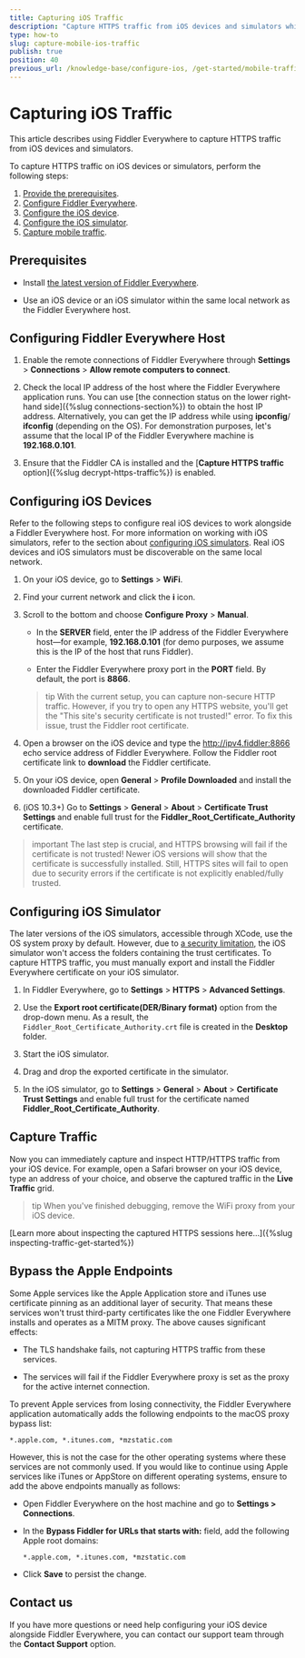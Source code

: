 ```yaml
---
title: Capturing iOS Traffic
description: "Capture HTTPS traffic from iOS devices and simulators while using the Fiddler Everywhere web-debugging proxy tool."
type: how-to
slug: capture-mobile-ios-traffic
publish: true
position: 40
previous_url: /knowledge-base/configure-ios, /get-started/mobile-traffic/configure-ios, /get-started/traffic/configure-ios, /traffic/configure-ios
---
```


# Capturing iOS Traffic

This article describes using Fiddler Everywhere to capture HTTPS traffic from iOS devices and simulators.

To capture HTTPS traffic on iOS devices or simulators, perform the following steps:

1. [Provide the prerequisites](#prerequisites).
1. [Configure Fiddler Everywhere](#configuring-fiddler-everywhere-host).
1. [Configure the iOS device](#configuring-ios-devices).
1. [Configure the iOS simulator](#configuring-ios-simulator).
1. [Capture mobile traffic](#capture-traffic).

## Prerequisites

- Install [the latest version of Fiddler Everywhere](https://www.telerik.com/download/fiddler-everywhere).

- Use an iOS device or an iOS simulator within the same local network as the Fiddler Everywhere host.

## Configuring Fiddler Everywhere Host

1. Enable the remote connections of Fiddler Everywhere through **Settings** > **Connections** > **Allow remote computers to connect**.

1. Check the local IP address of the host where the Fiddler Everywhere application runs. You can use [the connection status on the lower right-hand side]({%slug connections-section%}) to obtain the host IP address. Alternatively, you can get the IP address while using  **ipconfig**/ **ifconfig** (depending on the OS). For demonstration purposes, let's assume that the local IP of the Fiddler Everywhere machine is **192.168.0.101**.

1. Ensure that the Fiddler CA is installed and the [**Capture HTTPS traffic** option]({%slug decrypt-https-traffic%}) is enabled.

## Configuring iOS Devices

Refer to the following steps to configure real iOS devices to work alongside a Fiddler Everywhere host. For more information on working with iOS simulators, refer to the section about [configuring iOS simulators](#configure-the-ios-simulator). Real iOS devices and iOS simulators must be discoverable on the same local network.


1. On your iOS device, go to **Settings** > **WiFi**.

1. Find your current network and click the **i** icon.

1. Scroll to the bottom and choose **Configure Proxy** > **Manual**.

     - In the **SERVER** field, enter the IP address of the Fiddler Everywhere host&mdash;for example, **192.168.0.101** (for demo purposes, we assume this is the IP of the host that runs Fiddler).

     - Enter the Fiddler Everywhere proxy port in the **PORT** field. By default, the port is **8866**.

    >tip With the current setup, you can capture non-secure HTTP traffic. However, if you try to open any HTTPS website, you'll get the "This site's security certificate is not trusted!" error. To fix this issue, trust the Fiddler root certificate.

1. Open a browser on the iOS device and type the http://ipv4.fiddler:8866 echo service address of Fiddler Everywhere. Follow the Fiddler root certificate link to **download** the Fiddler certificate.

1. On your iOS device, open **General** > **Profile Downloaded** and install the downloaded Fiddler certificate.

1. (iOS 10.3+) Go to **Settings** > **General** > **About** > **Certificate Trust Settings** and enable full trust for the **Fiddler_Root_Certificate_Authority** certificate.

>important The last step is crucial, and HTTPS browsing will fail if the certificate is not trusted! Newer iOS versions will show that the certificate is successfully installed. Still, HTTPS sites will fail to open due to security errors if the certificate is not explicitly enabled/fully trusted.


## Configuring iOS Simulator

The later versions of the iOS simulators, accessible through XCode, use the OS system proxy by default. However, due to [a security limitation](https://developer.apple.com/forums/thread/124056), the iOS simulator won't access the folders containing the trust certificates. To capture HTTPS traffic, you must manually export and install the Fiddler Everywhere certificate on your iOS simulator.


1. In Fiddler Everywhere, go to **Settings** > **HTTPS** > **Advanced Settings**.

1. Use the **Export root certificate(DER/Binary format)** option from the drop-down menu. As a result, the `Fiddler_Root_Certificate_Authority.crt` file is created in the **Desktop** folder.

1. Start the iOS simulator.

1. Drag and drop the exported certificate in the simulator.

1. In the iOS simulator, go to **Settings** > **General** > **About** > **Certificate Trust Settings** and enable full trust for the certificate named **Fiddler_Root_Certificate_Authority**.

## Capture Traffic

Now you can immediately capture and inspect HTTP/HTTPS traffic from your iOS device. For example, open a Safari browser on your iOS device, type an address of your choice, and observe the captured traffic in the **Live Traffic** grid.

>tip When you've finished debugging, remove the WiFi proxy from your iOS device.

[Learn more about inspecting the captured HTTPS sessions here...]({%slug inspecting-traffic-get-started%})

## Bypass the Apple Endpoints

Some Apple services like the Apple Application store and iTunes use certificate pinning as an additional layer of security. That means these services won't trust third-party certificates like the one Fiddler Everywhere installs and operates as a MITM proxy. The above causes significant effects:  

- The TLS handshake fails, not capturing HTTPS traffic from these services.

- The services will fail if the Fiddler Everywhere proxy is set as the proxy for the active internet connection.

To prevent Apple services from losing connectivity, the Fiddler Everywhere application automatically adds the following endpoints to the macOS proxy bypass list:

```
*.apple.com, *.itunes.com, *mzstatic.com
```

However, this is not the case for the other operating systems where these services are not commonly used. If you would like to continue using Apple services like iTunes or AppStore on different operating systems, ensure to add the above endpoints manually as follows:

- Open Fiddler Everywhere on the host machine and go to **Settings > Connections**.

- In the **Bypass Fiddler for URLs that starts with:** field, add the following Apple root domains:

    ```
    *.apple.com, *.itunes.com, *mzstatic.com
    ```

- Click **Save** to persist the change.


## Contact us

If you have more questions or need help configuring your iOS device alongside Fiddler Everywhere, you can contact our support team through the **Contact Support** option.